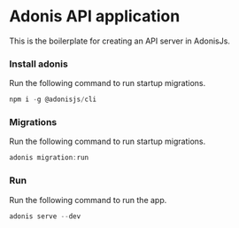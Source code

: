 # Adonis API application

This is the boilerplate for creating an API server in AdonisJs.
### Install adonis

Run the following command to run startup migrations.

```js
npm i -g @adonisjs/cli
```

### Migrations

Run the following command to run startup migrations.

```js
adonis migration:run
```
### Run

Run the following command to run the app.

```js
adonis serve --dev
```
